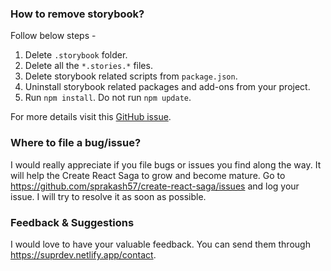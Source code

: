 ### How to remove storybook?

Follow below steps -
1. Delete `.storybook` folder.
2. Delete all the `*.stories.*` files.
3. Delete storybook related scripts from `package.json`.
4. Uninstall storybook related packages and add-ons from your project.
5. Run `npm install`. Do not run `npm update`.

For more details visit this <a href="https://github.com/storybookjs/storybook/issues/979" target="_blank">GitHub issue</a>.

### Where to file a bug/issue?

I would really appreciate if you file bugs or issues you find along the way. It will help the Create React Saga to grow and become mature. Go to https://github.com/sprakash57/create-react-saga/issues and log your issue. I will try to resolve it as soon as possible.

### Feedback & Suggestions

I would love to have your valuable feedback. You can send them through https://suprdev.netlify.app/contact.